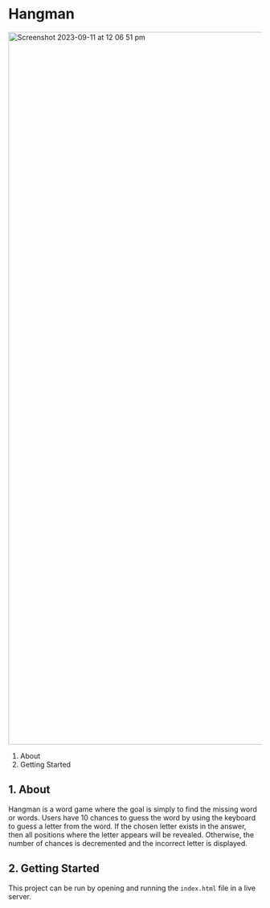 # Hangman
<img width="1419" alt="Screenshot 2023-09-11 at 12 06 51 pm" src="https://github.com/NematBhullar/Hangman/assets/91060343/ea299a7f-f9a7-4928-bafb-e749834a0e18">

1. About
2. Getting Started

## 1. About 
Hangman is a word game where the goal is simply to find the missing word or words. Users have 10 
chances to guess the word by using the keyboard to guess a letter from the word. If the chosen letter exists in the answer, then all positions where the letter appears will be revealed. Otherwise, the number of chances is decremented and the incorrect letter is displayed.

## 2. Getting Started
This project can be run by opening and running the `index.html` file in a live server.

